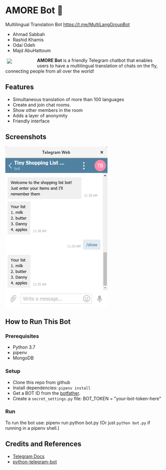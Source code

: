 # AMORE Bot 🤖
Multilingual Translation Bot <https://t.me/MultiLangGroupBot>
* Ahmad Sabbah
* Rashid Khamis
* Odai Odeh
* Majd AbuHattoum

<a href="https://t.me/MultiLangGroupBot"><img src="https://www.botcide.com/wp-content/uploads/2018/07/bot_icon_240_001-1.png" align="left" hspace="5" vspace="3" width="90"></a>

**AMORE Bot** is a friendly Telegram chatbot that enables users to have a multilingual translation of chats on the fly, connecting people from all over the world!


## Features
- Simultaneous translation of more than 100 languages
- Create and join chat rooms.
- Show other members in the room
- Adds a layer of anonymity
- Friendly interface 

## Screenshots
![SCREESHOT DECSRIPTION](screenshots/shopping-list-bot-1.png)

## How to Run This Bot
### Prerequisites
* Python 3.7
* pipenv
* MongoDB

### Setup
* Clone this repo from github
* Install dependencies: `pipenv install`
* Get a BOT ID from the [botfather](https://telegram.me/BotFather).
* Create a `secret_settings.py` file:
        BOT_TOKEN = "your-bot-token-here"
### Run
To run the bot use:
    pipenv run python bot.py
(Or just `python bot.py` if running in a pipenv shell.)

## Credits and References
* [Telegram Docs](https://core.telegram.org/bots)
* [python-telegram-bot](https://github.com/python-telegram-bot/python-telegram-bot)
